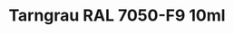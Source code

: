 ---
layout: product
title: "Tarngrau RAL 7050-F9  10ml"
price: "330" 
desc: "Nitro 10mL"
img_path: "/assets/img/RC091.webp"
brand: "AK "
available: true
special_offer: false
new: false
soon: false
cat: "020000"
subcat: "020200"
subsubcat: "020201"
sifra: "RC091"
popular: false
---